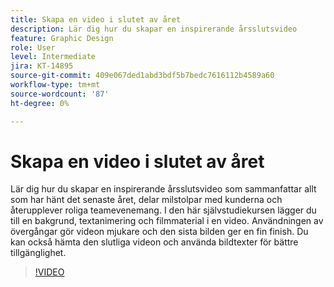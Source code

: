 ```yaml
---
title: Skapa en video i slutet av året
description: Lär dig hur du skapar en inspirerande årsslutsvideo
feature: Graphic Design
role: User
level: Intermediate
jira: KT-14895
source-git-commit: 409e067ded1abd3bdf5b7bedc7616112b4589a60
workflow-type: tm+mt
source-wordcount: '87'
ht-degree: 0%

---
```


# Skapa en video i slutet av året

Lär dig hur du skapar en inspirerande årsslutsvideo som sammanfattar allt som har hänt det senaste året, delar milstolpar med kunderna och återupplever roliga teamevenemang. I den här självstudiekursen lägger du till en bakgrund, textanimering och filmmaterial i en video. Användningen av övergångar gör videon mjukare och den sista bilden ger en fin finish. Du kan också hämta den slutliga videon och använda bildtexter för bättre tillgänglighet.

>[!VIDEO](https://video.tv.adobe.com/v/3427121?quality=12&learn=on&hidetitle=true)

